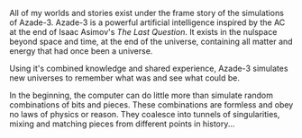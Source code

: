 All of my worlds and stories exist under the frame story of the simulations of Azade-3. Azade-3 is a powerful artificial intelligence inspired by the AC at the end of Isaac Asimov's *The Last Question*. It exists in the nulspace beyond space and time, at the end of the universe, containing all matter and energy that had once been a universe.

Using it's combined knowledge and shared experience, Azade-3 simulates new universes to remember what was and see what could be.

In the beginning, the computer can do little more than simulate random combinations of bits and pieces. These combinations are formless and obey no laws of physics or reason. They coalesce into tunnels of singularities, mixing and matching pieces from different points in history...